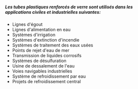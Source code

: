 ##### Les tubes plastiques renforcés de verre sont utilisés dans les applications civiles et industrielles suivantes:
- Lignes d'égout
- Lignes d'alimentation en eau
- Systèmes d'irrigation
- Systèmes d'extinction d'incendie
- Systèmes de traitement des eaux usées
- Points de rejet d'eau de mer
- Transmission de liquides corrosifs
- Systèmes de désulfuration
- Usine de dessalement de l'eau
- Voies navigables industrielles
- Système de refroidissement par eau
- Projets de refroidissement central

